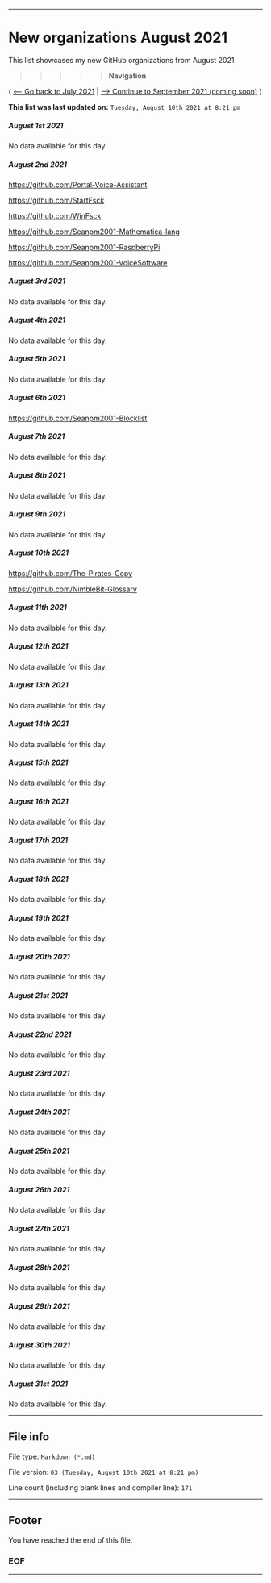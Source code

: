 
***

# New organizations August 2021

This list showcases my new GitHub organizations from August 2021

> > > > > **Navigation**

( [<-- Go back to July 2021](/NewOrgs/2021/July/README.md) | [ --> Continue to September 2021 (coming soon)](/NewOrgs/2021/September/README.md) )

**This list was last updated on:** `Tuesday, August 10th 2021 at 8:21 pm`

<!-- ##### LIST !-->

##### August 1st 2021

No data available for this day.

##### August 2nd 2021

https://github.com/Portal-Voice-Assistant

https://github.com/StartFsck

https://github.com/WinFsck

https://github.com/Seanpm2001-Mathematica-lang

https://github.com/Seanpm2001-RaspberryPi

https://github.com/Seanpm2001-VoiceSoftware

##### August 3rd 2021

No data available for this day.

##### August 4th 2021

No data available for this day.

##### August 5th 2021

No data available for this day.

##### August 6th 2021

https://github.com/Seanpm2001-Blocklist

##### August 7th 2021

No data available for this day.

##### August 8th 2021

No data available for this day.

##### August 9th 2021

No data available for this day.

##### August 10th 2021

https://github.com/The-Pirates-Copy

https://github.com/NimbleBit-Glossary

##### August 11th 2021

No data available for this day.

##### August 12th 2021

No data available for this day.

##### August 13th 2021

No data available for this day.

##### August 14th 2021

No data available for this day.

##### August 15th 2021

No data available for this day.

##### August 16th 2021

No data available for this day.

##### August 17th 2021

No data available for this day.

##### August 18th 2021

No data available for this day.

##### August 19th 2021

No data available for this day.

##### August 20th 2021

No data available for this day.

##### August 21st 2021

No data available for this day.

##### August 22nd 2021

No data available for this day.

##### August 23rd 2021

No data available for this day.

##### August 24th 2021

No data available for this day.

##### August 25th 2021

No data available for this day.

##### August 26th 2021

No data available for this day.

##### August 27th 2021

No data available for this day.

##### August 28th 2021

No data available for this day.

##### August 29th 2021

No data available for this day.

##### August 30th 2021

No data available for this day.

##### August 31st 2021

No data available for this day.

***

## File info

File type: `Markdown (*.md)`

File version: `03 (Tuesday, August 10th 2021 at 8:21 pm)`

Line count (including blank lines and compiler line): `171`

***

## Footer

You have reached the end of this file.

### EOF

***

